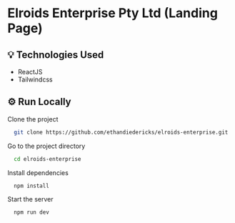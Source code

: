 # Elroids Enterprise Pty Ltd (Landing Page)


## 💡 Technologies Used

  - ReactJS
  - Tailwindcss


## ⚙️ Run Locally

Clone the project

```bash
  git clone https://github.com/ethandiedericks/elroids-enterprise.git
```

Go to the project directory

```bash
  cd elroids-enterprise
```

Install dependencies

```bash
  npm install
```

Start the server

```bash
  npm run dev
```

